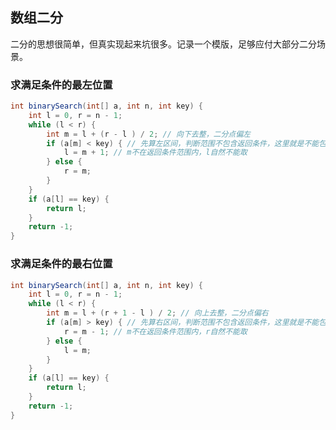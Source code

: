 ## 数组二分

二分的思想很简单，但真实现起来坑很多。记录一个模版，足够应付大部分二分场景。

### 求满足条件的最左位置

```java showLineNumbers
int binarySearch(int[] a, int n, int key) {
	int l = 0, r = n - 1;
	while (l < r) {
		int m = l + (r - l ) / 2; // 向下去整，二分点偏左
		if (a[m] < key) { // 先算左区间，判断范围不包含返回条件，这里就是不能包含a[m]==key
			l = m + 1; // m不在返回条件范围内，l自然不能取
		} else {
			r = m;
		}
	}
	if (a[l] == key) {
		return l;
	}
	return -1;
}
```

### 求满足条件的最右位置

```java showLineNumbers
int binarySearch(int[] a, int n, int key) {
	int l = 0, r = n - 1;
	while (l < r) {
		int m = l + (r + 1 - l ) / 2; // 向上去整，二分点偏右
		if (a[m] > key) { // 先算右区间，判断范围不包含返回条件，这里就是不能包含a[m]==key
			r = m - 1; // m不在返回条件范围内，r自然不能取
		} else {
			l = m;
		}
	}
	if (a[l] == key) {
		return l;
	}
	return -1;
}
```
